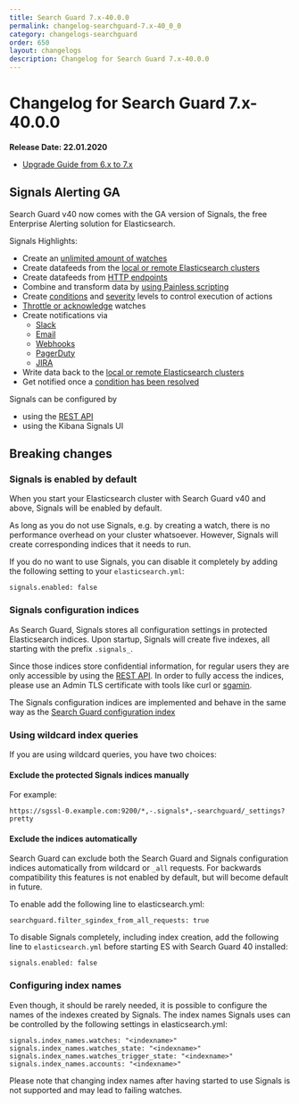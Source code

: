 ```yaml
---
title: Search Guard 7.x-40.0.0
permalink: changelog-searchguard-7.x-40_0_0
category: changelogs-searchguard
order: 650
layout: changelogs
description: Changelog for Search Guard 7.x-40.0.0
---
```


<!--- Copyright 2020 floragunn GmbH -->

# Changelog for Search Guard 7.x-40.0.0

**Release Date: 22.01.2020**

* [Upgrade Guide from 6.x to 7.x](../_docs_installation/installation_upgrading_6_7.md)

## Signals Alerting GA

Search Guard v40 now comes with the GA version of Signals, the free Enterprise Alerting solution for Elasticsearch.

Signals Highlights:

* Create an [unlimited amount of watches](elasticsearch-alerting-watches-sample)
* Create datafeeds from the [local or remote Elasticsearch clusters](elasticsearch-alerting-inputs-elasticsearch)
* Create datafeeds from [HTTP endpoints](elasticsearch-alerting-inputs-http)
* Combine and transform data by [using Painless scripting](elasticsearch-alerting-transformations-calculations-overview)
* Create [conditions](elasticsearch-alerting-conditions-overview) and [severity](elasticsearch-alerting-severity) levels to control execution of actions
* [Throttle or acknowledge](elasticsearch-alerting-throttling) watches
* Create notifications via 
  * [Slack](elasticsearch-alerting-actions-slack)
  * [Email](elasticsearch-alerting-actions-email)
  * [Webhooks](elasticsearch-alerting-actions-webhook)
  * [PagerDuty](elasticsearch-alerting-actions-pagerduty)
  * [JIRA](elasticsearch-alerting-actions-jira)
* Write data back to the [local or remote Elasticsearch clusters](elasticsearch-alerting-actions-index)
* Get notified once a [condition has been resolved](elasticsearch-alerting-how-it-works)

Signals can be configured by

* using the [REST API](elasticsearch-alerting-rest-api-overview)
* using the Kibana Signals UI


## Breaking changes

### Signals is enabled by default

When you start your Elasticsearch cluster with Search Guard v40 and above, Signals will be enabled by default.

As long as you do not use Signals, e.g. by creating a watch, there is no performance overhead on your cluster whatsoever. However, Signals will create corresponding indices that it needs to run.

If you do no want to use Signals, you can disable it completely by adding the following  setting to your `elasticsearch.yml`:

```
signals.enabled: false
```

### Signals configuration indices

As Search Guard, Signals stores all configuration settings in protected Elasticsearch   indices.  Upon startup, Signals will create five indexes, all starting with the prefix `.signals_`.

Since those indices store confidential information, for regular users they are only accessible by using the [REST API](elasticsearch-alerting-rest-api-overview). In order to fully access the indices, please use an Admin TLS certificate with tools like curl or [sgamin](sgadmin).

The Signals configuration indices are implemented and behave in the same way as the [Search Guard configuration index](search-guard-index)

### Using wildcard index queries

If you are using wildcard queries, you have two choices:

#### Exclude the protected Signals indices manually

For example:

```
https://sgssl-0.example.com:9200/*,-.signals*,-searchguard/_settings?pretty
```

#### Exclude the indices automatically

Search Guard can exclude both the Search Guard and Signals configuration indices automatically from wildcard or `_all` requests. For backwards compatibility this features is not enabled by default, but will become default in future.

To enable add the following line to elasticsearch.yml:

```
searchguard.filter_sgindex_from_all_requests: true
```

To disable Signals completely, including index creation, add the following line to `elasticsearch.yml` before starting ES with Search Guard 40 installed:

```
signals.enabled: false
```

### Configuring index names

Even though, it should be rarely needed, it is possible to configure the names of the indexes created by Signals. The index names Signals uses can be controlled by the following settings in elasticsearch.yml:

```
signals.index_names.watches: "<indexname>"
signals.index_names.watches_state: "<indexname>"
signals.index_names.watches_trigger_state: "<indexname>"
signals.index_names.accounts: "<indexname>"
```

Please note that changing index names after having started to use Signals is not supported and may lead to failing watches.